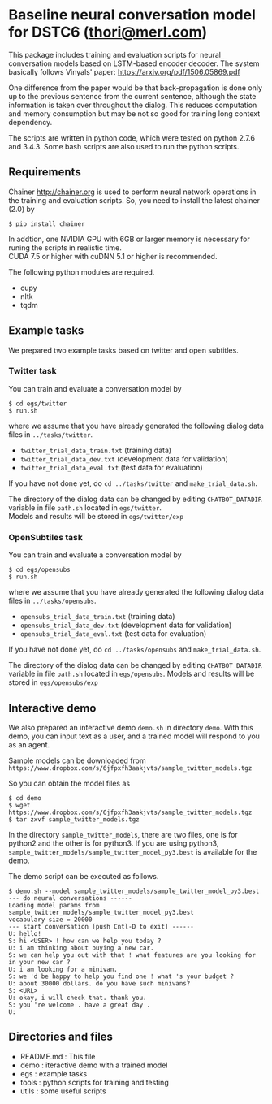 # Baseline neural conversation model for DSTC6 (thori@merl.com)

This package includes training and evaluation scripts for neural conversation models
based on LSTM-based encoder decoder.
The system basically follows Vinyals' paper: https://arxiv.org/pdf/1506.05869.pdf

One difference from the paper would be that back-propagation is done only up to the previous sentence from the current sentence, although the state information is taken over throughout the dialog.
This reduces computation and memory consumption but may be not so good for training long context dependency.

The scripts are written in python code, which were tested on python 2.7.6 and 3.4.3.
Some bash scripts are also used to run the python scripts.

## Requirements
Chainer <http://chainer.org> is used to perform neural network operations 
in the training and evaluation scripts.
So, you need to install the latest chainer (2.0) by
```
$ pip install chainer
```
In addtion, one NVIDIA GPU with 6GB or larger memory is necessary for runing 
the scripts in realistic time.  
CUDA 7.5 or higher with cuDNN 5.1 or higher is recommended.

The following python modules are required.

* cupy
* nltk
* tqdm

## Example tasks
We prepared two example tasks based on twitter and open subtitles.

### Twitter task
You can train and evaluate a conversation model by
```
$ cd egs/twitter
$ run.sh
```
where we assume that you have already generated the following dialog data files
in `../tasks/twitter`.

* `twitter_trial_data_train.txt`  (training data)
* `twitter_trial_data_dev.txt`    (development data for validation)
* `twitter_trial_data_eval.txt`   (test data for evaluation)

If you have not done yet, do `cd ../tasks/twitter` and `make_trial_data.sh`.

The directory of the dialog data can be changed by editing `CHATBOT_DATADIR` variable in file `path.sh` located in `egs/twitter`.  
Models and results will be stored in `egs/twitter/exp`

### OpenSubtiles task
You can train and evaluate a conversation model by
```
$ cd egs/opensubs
$ run.sh
```
where we assume that you have already generated the following dialog data files
in `../tasks/opensubs`.

* `opensubs_trial_data_train.txt`  (training data)
* `opensubs_trial_data_dev.txt`    (development data for validation)
* `opensubs_trial_data_eval.txt`   (test data for evaluation)

If you have not done yet, do `cd ../tasks/opensubs` and `make_trial_data.sh`.

The directory of the dialog data can be changed by editing `CHATBOT_DATADIR` variable in file `path.sh` located in `egs/opensubs`.
Models and results will be stored in `egs/opensubs/exp`

## Interactive demo
We also prepared an interactive demo `demo.sh` in directory `demo`.
With this demo, you can input text as a user, and a trained model will respond to you as an agent.

Sample models can be downloaded from 
`https://www.dropbox.com/s/6jfpxfh3aakjvts/sample_twitter_models.tgz` 

So you can obtain the model files as
```
$ cd demo
$ wget https://www.dropbox.com/s/6jfpxfh3aakjvts/sample_twitter_models.tgz
$ tar zxvf sample_twitter_models.tgz
```
In the directory `sample_twitter_models`, there are two files, one is for python2 and the other is for python3.
If you are using python3, `sample_twitter_models/sample_twitter_model_py3.best` is available for the demo.

The demo script can be executed as follows.
```
$ demo.sh --model sample_twitter_models/sample_twitter_model_py3.best
--- do neural conversations ------
Loading model params from sample_twitter_models/sample_twitter_model_py3.best
vocabulary size = 20000
--- start conversation [push Cntl-D to exit] ------
U: hello!
S: hi <USER> ! how can we help you today ?
U: i am thinking about buying a new car.
S: we can help you out with that ! what features are you looking for in your new car ?
U: i am looking for a minivan.
S: we 'd be happy to help you find one ! what 's your budget ?
U: about 30000 dollars. do you have such minivans?
S: <URL>
U: okay, i will check that. thank you.
S: you 're welcome . have a great day .
U:
```

## Directories and files
* README.md : This file
* demo : iteractive demo with a trained model
* egs : example tasks
* tools : python scripts for training and testing
* utils : some useful scripts


